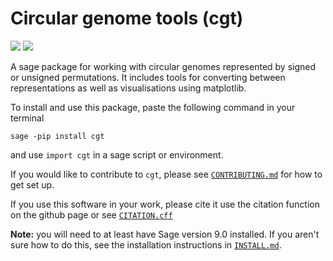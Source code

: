 # Circular genome tools (cgt)
[![](https://img.shields.io/pypi/v/cgt.svg)](https://pypi.org/project/cgt/) [![](https://github.com/js51/Circular-genome-tools/actions/workflows/python-publish.yml/badge.svg)](https://github.com/js51/Circular-genome-tools/actions/workflows/python-publish.yml)

A sage package for working with circular genomes represented by signed or unsigned permutations. It includes tools for converting between representations as well as visualisations using matplotlib.

To install and use this package, paste the following command in your terminal

`sage -pip install cgt`

and use `import cgt` in a sage script or environment.

If you would like to contribute to `cgt`, please see [`CONTRIBUTING.md`](CONTRIBUTING.md) for how to get set up.

If you use this software in your work, please cite it use the citation function on the github page or see [`CITATION.cff`](CITATION.cff)

**Note:** you will need to at least have Sage version 9.0 installed. If you aren't sure how to do this, see the installation instructions in [`INSTALL.md`](INSTALL.md).
